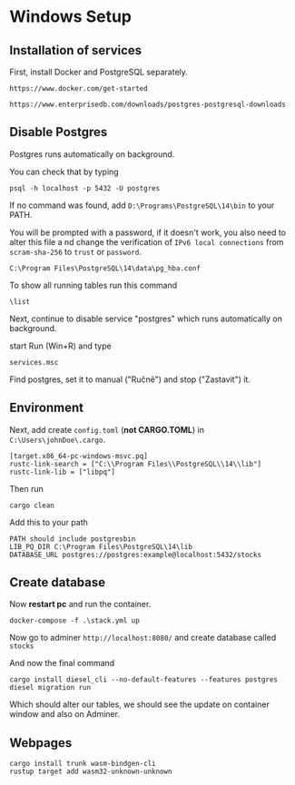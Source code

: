 # Windows Setup
## Installation of services
First, install Docker and PostgreSQL separately. 

```
https://www.docker.com/get-started
```

```
https://www.enterprisedb.com/downloads/postgres-postgresql-downloads
```

## Disable Postgres

Postgres runs automatically on background.

You can check that by typing

```
psql -h localhost -p 5432 -U postgres
```

If no command was found, add `D:\Programs\PostgreSQL\14\bin` to your PATH.

You will be prompted with a password, if it doesn't work, you also need to alter this file a
nd change the verification of `IPv6 local connections` from `scram-sha-256` to `trust` or `password`.

```
C:\Program Files\PostgreSQL\14\data\pg_hba.conf
```

To show all running tables run this command
```
\list
```

Next, continue to disable service "postgres" which runs automatically on 
background.

start Run (Win+R) and type

```
services.msc
```

Find postgres, set it to manual ("Ručně") and stop ("Zastavit") it.

## Environment

Next, add create `config.toml` (**not CARGO.TOML**) in `C:\Users\johnDoe\.cargo`. 

```
[target.x86_64-pc-windows-msvc.pq]
rustc-link-search = ["C:\\Program Files\\PostgreSQL\\14\\lib"]
rustc-link-lib = ["libpq"]
```

Then run
```
cargo clean
```

Add this to your path

```
PATH should include postgresbin
LIB_PQ_DIR C:\Program Files\PostgreSQL\14\lib
DATABASE_URL postgres://postgres:example@localhost:5432/stocks
```

## Create database
Now **restart pc** and run the container.

```
docker-compose -f .\stack.yml up
```

Now go to adminer `http://localhost:8080/` and create database called `stocks`

And now the final command
```
cargo install diesel_cli --no-default-features --features postgres
diesel migration run
```

Which should alter our tables, we should see the update on container window and also on Adminer.

## Webpages
```
cargo install trunk wasm-bindgen-cli
rustup target add wasm32-unknown-unknown
```